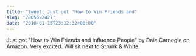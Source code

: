 ```yaml
---
title: "tweet: Just got 'How to Win Friends and"
slug: "7805692427"
date: "2010-01-15T23:12:32+00:00"
---
```

Just got "How to Win Friends and Influence People" by Dale Carnegie on Amazon. Very excited. Will sit next to Strunk & White.